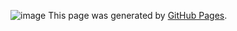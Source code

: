 ![image](https://github.com/user-attachments/assets/fe104154-60af-4ee5-9691-c6cfc4017da0)
This page was generated by [GitHub Pages](https://pages.github.com/).
